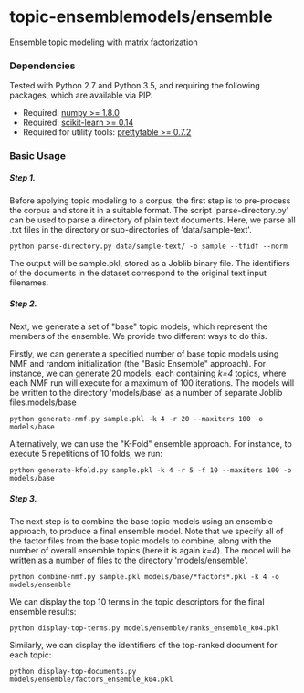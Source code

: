 topic-ensemblemodels/ensemble
===============

Ensemble topic modeling with matrix factorization

### Dependencies
Tested with Python 2.7 and Python 3.5, and requiring the following packages, which are available via PIP:

* Required: [numpy >= 1.8.0](http://www.numpy.org/)
* Required: [scikit-learn >= 0.14](http://scikit-learn.org/stable/)
* Required for utility tools: [prettytable >= 0.7.2](https://code.google.com/p/prettytable/)

### Basic Usage
##### Step 1. 
Before applying topic modeling to a corpus, the first step is to pre-process the corpus and store it in a suitable format. The script 'parse-directory.py' can be used to parse a directory of plain text documents. Here, we parse all .txt files in the directory or sub-directories of 'data/sample-text'. 

	python parse-directory.py data/sample-text/ -o sample --tfidf --norm

The output will be sample.pkl, stored as a Joblib binary file. The identifiers of the documents in the dataset correspond to the original text input filenames.

##### Step 2. 
Next, we generate a set of "base" topic models, which represent the members of the ensemble. We provide two different ways to do this.

Firstly, we can generate a specified number of base topic models using NMF and random initialization (the "Basic Ensemble" approach). For instance, we can generate 20 models, each containing *k=4* topics, where each NMF run will execute for a maximum of 100 iterations. The models will be written to the directory 'models/base' as a number of separate Joblib files.models/base
	
	python generate-nmf.py sample.pkl -k 4 -r 20 --maxiters 100 -o models/base

Alternatively, we can use the "K-Fold" ensemble approach. For instance, to execute 5 repetitions of 10 folds, we run: 

	python generate-kfold.py sample.pkl -k 4 -r 5 -f 10 --maxiters 100 -o models/base

##### Step 3. 
The next step is to combine the base topic models using an ensemble approach, to produce a final ensemble model. Note that we specify all of the factor files from the base topic models to combine, along with the number of overall ensemble topics (here it is again *k=4*). The model will be written as a number of files to the directory 'models/ensemble'.

	python combine-nmf.py sample.pkl models/base/*factors*.pkl -k 4 -o models/ensemble

We can display the top 10 terms in the topic descriptors for the final ensemble results:

	python display-top-terms.py models/ensemble/ranks_ensemble_k04.pkl 


Similarly, we can display the identifiers of the top-ranked document for each topic:

	python display-top-documents.py models/ensemble/factors_ensemble_k04.pkl 


